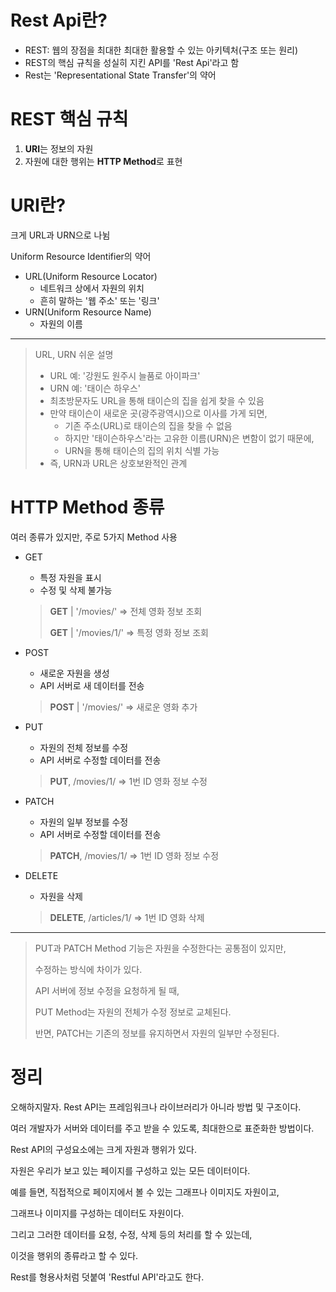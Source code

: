 # Rest Api란?

- REST: 웹의 장점을 최대한 최대한 활용할 수 있는 아키텍처(구조 또는 원리)
- REST의 핵심 규칙을 성실히 지킨 API를 'Rest Api'라고 함
- Rest는 'Representational State Transfer'의 약어



# REST 핵심 규칙

1. **URI**는 정보의 자원
2. 자원에 대한 행위는 **HTTP Method**로 표현



# URI란?

크게 URL과 URN으로 나뉨

Uniform Resource Identifier의 약어

- URL(Uniform Resource Locator)
  - 네트워크 상에서 자원의 위치
  - 흔히 말하는 '웹 주소' 또는 '링크'
- URN(Uniform Resource Name)
  - 자원의 이름

---

>URL, URN 쉬운 설명 
>
>- URL 예: '강원도 원주시 늘품로 아이파크'
>- URN 예: '태이슨 하우스'
>- 최초방문자도 URL을 통해 태이슨의 집을 쉽게 찾을 수 있음
>- 만약 태이슨이 새로운 곳(광주광역시)으로 이사를 가게 되면,
>   - 기존 주소(URL)로 태이슨의 집을 찾을 수 없음
>   - 하지만 '태이슨하우스'라는 고유한 이름(URN)은 변함이 없기 때문에,
>   - URN을 통해 태이슨의 집의 위치 식별 가능
>- 즉, URN과 URL은 상호보완적인 관계



# HTTP Method 종류

여러 종류가 있지만, 주로 5가지 Method 사용

- GET

  - 특정 자원을 표시
  - 수정 및 삭제 불가능

  > **GET** | '/movies/' => 전체 영화 정보 조회
  >
  > **GET** | '/movies/1/' => 특정 영화 정보 조회

- POST

  - 새로운 자원을 생성
  - API 서버로 새 데이터를 전송

  > **POST** | '/movies/' => 새로운 영화 추가

- PUT

  - 자원의 전체 정보를 수정
  - API 서버로 수정할 데이터를 전송

  > **PUT**, /movies/1/ => 1번 ID 영화 정보 수정

- PATCH

  - 자원의 일부 정보를 수정
  - API 서버로 수정할 데이터를 전송

  > **PATCH**, /movies/1/ => 1번 ID 영화 정보 수정

- DELETE

  - 자원을 삭제

  > **DELETE**, /articles/1/ => 1번 ID 영화 삭제

---

> PUT과 PATCH Method 기능은 자원을 수정한다는 공통점이 있지만,
>
> 수정하는 방식에 차이가 있다.
>
> API 서버에 정보 수정을 요청하게 될 때,
>
> PUT Method는 자원의 전체가 수정 정보로 교체된다.
>
> 반면, PATCH는 기존의 정보를 유지하면서 자원의 일부만 수정된다.



# 정리

오해하지말자. Rest API는 프레임워크나 라이브러리가 아니라 방법 및 구조이다.

여러 개발자가 서버와 데이터를 주고 받을 수 있도록, 최대한으로 표준화한 방법이다. 

Rest API의 구성요소에는 크게 자원과 행위가 있다.

자원은 우리가 보고 있는 페이지를 구성하고 있는 모든 데이터이다.

예를 들면, 직접적으로 페이지에서 볼 수 있는 그래프나 이미지도 자원이고,

그래프나 이미지를 구성하는 데이터도 자원이다.

그리고 그러한 데이터를 요청, 수정, 삭제 등의 처리를 할 수 있는데, 

이것을 행위의 종류라고 할 수 있다.

Rest를 형용사처럼 덧붙여 'Restful API'라고도 한다.





